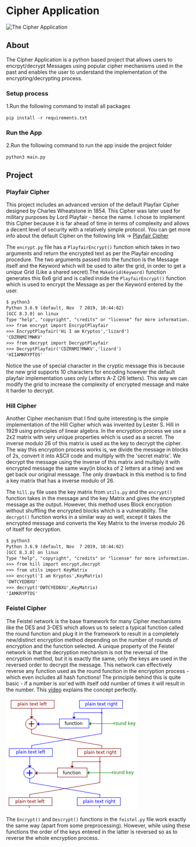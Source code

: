 # Cipher Application

![The Cipher Application](https://j.gifs.com/ZYnmgg.gif)

## About

The Cipher Application is a python based project that allows users to encrpyt/decrypt Messages using popular cipher mechanisms used in the past and enables the user to understand the implementation of the encrypting/decrypting process.

### Setup process


1.Run the following command to install all packages

`pip install -r requirements.txt`

### Run the App

2.Run the following command to run the app inside the project folder

`python3 main.py`

## Project

### Playfair Cipher

This project includes an advanced version of the default Playfair Cipher designed by  Charles Wheatstone in 1854. This Cipher was later used for military purposes by Lord Playfair - hence the name. I chose to implement this Cipher because it is far ahead of time in terms of complexity and allows a decent level of security with a relatively simple protocol. You can get more info about the default Cipher on the following link -> [Playfair Cipher](https://en.wikipedia.org/wiki/Playfair_cipher)


The `encrypt.py` file has a `PlayfairEncrypt()` function which takes in two arguments and return the encrypted text as per the Playfair encoding procedure. The two arguments passed into the function is the Message itself and the Keyword which will be used to alter the grid, in order to get a *unique* Grid (Like a shared secret).The `MakeGrid(Keyword)` function generates this 6x6 grid and is called inside the `PlayfairEncrypt()` function which is used to encrypt the Message as per the Keyword entered by the user.

```
$ python3
Python 3.6.9 (default, Nov  7 2019, 10:44:02) 
[GCC 8.3.0] on linux
Type "help", "copyright", "credits" or "license" for more information.
>>> from encrypt import EncryptPlayfair
>>> EncryptPlayfair('Hi I am Kryptos','lizard')
'CDZRNMI?MWKV'
>>> from decrypt import DecryptPlayfair
>>> DecryptPlayfair('CDZRNMI?MWKV','lizard')
'HIIAMKRYPTOS'
```

Notice the use of special character in the cryptic message this is because the new grid supports 10 characters for encoding however the default playfair implementation uses only Letters A-Z (26 letters). This way we can modify the grid to increase the complexity of encrypted message and make it harder to decrypt.

### Hill Cipher 

Another Cipher mechanism that I find quite interesting is the simple implementation of the Hill Cipher which was invented by Lester S. Hill in 1929 using principles of linear algebra. In the encryption process we use a 2x2 matrix with very unique properties which is used as a secret. The inverse modulo 26 of this matrix is used as the key to decrypt the cipher. The way this encryption process works is, we divide the message in blocks of 2s, convert it into ASCII code and multiply with the 'secret matrix'. We decrypt the message using the inverse of this matrix and multiply it with encrypted message the same way(in blocks of 2 letters at a time) and we get back our original message. The only drawback in this method is to find a key matrix that has a inverse modulo of 26.

The `hill.py` file uses the key matrix from `utils.py` and the `encrypt()` function takes in the message and the key Matrix and gives the encrypted message as the output. However, this method uses Block encryption without shuffling the encrypted blocks which is a vulnerability.
The `decrypt()` function works in a similar way as well, except it takes the encrypted message and converts the Key Matrix to the inverse modulo 26 of itself for decryption. 

```
$ python3
Python 3.6.9 (default, Nov  7 2019, 10:44:02) 
[GCC 8.3.0] on linux
Type "help", "copyright", "credits" or "license" for more information.
>>> from hill import encrypt,decrypt
>>> from utils import KeyMatrix
>>> encrypt('I am Kryptos',KeyMatrix)
'DWTCYEDBXU'
>>> decrypt('DWTCYEDBXU',KeyMatrix)
'IAMKRYPTOS'

```

### Feistel Cipher

The Feistel network is the base framework for many Cipher mechanisms like the DES and 3-DES which allows us to select a typical function called the round function and plug it in the framework to result in a completely new/distinct encryption method depending on the number of rounds of encryption and the function selected. A unique property of the Feistel network is that the decryption mechanism is not the reversal of the encryption method, but it is exactly the same, only the keys are used in the reversed order to decrypt the message. This network can effectively reverse any function used as the round function in the encryption process - which even includes all hash functions! The principle behind this is quite basic - if a number is xor'ed with itself odd number of times it will result in the number.  This [video](https://www.youtube.com/watch?v=FGhj3CGxl8I&t=239s) explains the concept perfectly.

<img src="/feistel.png">

The `Encrypt()` and `Descrypt()` functions in the `feistel.py` file work exactly the same way (apart from some preprocessing). However, while using these functions the order of the keys entered in the latter is reversed so as to reverse the whole encryption process.


